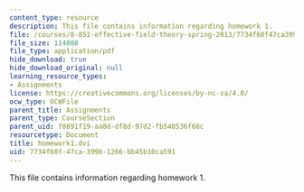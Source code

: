 ```yaml
---
content_type: resource
description: This file contains information regarding homework 1.
file: /courses/8-851-effective-field-theory-spring-2013/7734f60f47ca399b1266bb45b10ca591_MIT8_851S13_homework1.pdf
file_size: 114008
file_type: application/pdf
hide_download: true
hide_download_original: null
learning_resource_types:
- Assignments
license: https://creativecommons.org/licenses/by-nc-sa/4.0/
ocw_type: OCWFile
parent_title: Assignments
parent_type: CourseSection
parent_uid: f0891f19-aa8d-df8d-97d2-fb540536f68c
resourcetype: Document
title: homework1.dvi
uid: 7734f60f-47ca-399b-1266-bb45b10ca591
---
```

This file contains information regarding homework 1.